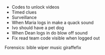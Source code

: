 * Codes to unlock videos
* Timed clues
* Surveillance
* When Maria logs in make a quack sound
* Ivo should have a pet dog
* When Dean logs in do blow off sound
* Fix read team code visible when logged out

Forensics: bible wiper music giraffefix
